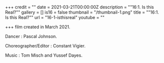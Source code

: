 +++
credit = ""
date = 2021-03-21T00:00:00Z
description = "\"16:1. Is this Real?\""
gallery = []
is16 = false
thumbnail = "/thumbnail-1.png"
title = "\"16:1. Is this Real?\""
url = "16-1-isthisreal"
youtube = ""

+++
film created in March 2021.

Dancer : Pascal Johnson.

Choreographer/Editor : Constant Vigier.

Music : Tom Misch and Yussef Dayes.